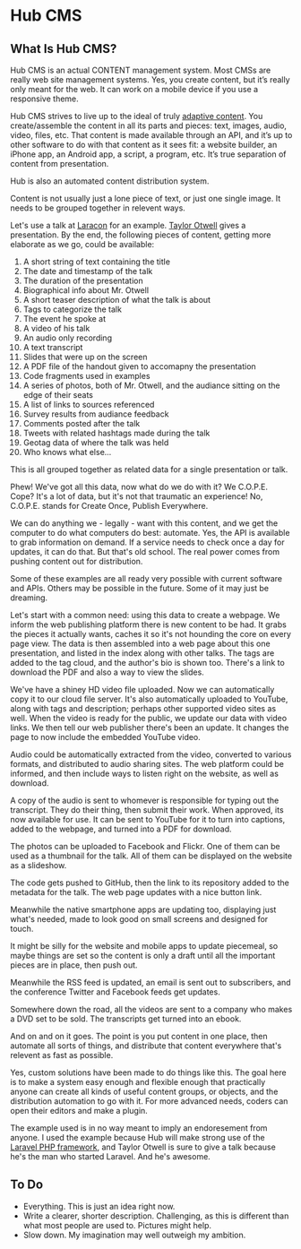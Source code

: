 Hub CMS
=======

What Is Hub CMS?
----------------

Hub CMS is an actual CONTENT management system. Most CMSs are really web site management systems. Yes, you create content, but it’s really only meant for the web. It can work on a mobile device if you use a responsive theme.

Hub CMS strives to live up to the ideal of truly [adaptive content](http://karenmcgrane.com/2012/09/04/adapting-ourselves-to-adaptive-content-video-slides-and-transcript-oh-my/). You create/assemble the content in all its parts and pieces: text, images, audio, video, files, etc. That content is made available through an API, and it’s up to other software to do with that content as it sees fit: a website builder, an iPhone app, an Android app, a script, a program,  etc. It’s true separation of content from presentation.

Hub is also an automated content distribution system.

Content is not usually just a lone piece of text, or just one single image. It needs to be grouped together in relevent ways.

Let's use a talk at [Laracon](http://laracon.eu/2013/) for an example. [Taylor Otwell](https://github.com/taylorotwell) gives a presentation. By the end, the following pieces of content, getting more elaborate as we go, could be available:

1. A short string of text containing the title
1. The date and timestamp of the talk
1. The duration of the presentation
1. Biographical info about Mr. Otwell
1. A short teaser description of what the talk is about
1. Tags to categorize the talk
2. The event he spoke at
1. A video of his talk
1. An audio only recording
1. A text transcript
1. Slides that were up on the screen
1. A PDF file of the handout given to accomapny the presentation
1. Code fragments used in examples
1. A series of photos, both of Mr. Otwell, and the audiance sitting on the edge of their seats
1. A list of links to sources referenced
1. Survey results from audiance feedback
2. Comments posted after the talk
1. Tweets with related hashtags made during the talk
1. Geotag data of where the talk was held
1. Who knows what else...

This is all grouped together as related data for a single presentation or talk.

Phew! We've got all this data, now what do we do with it? We C.O.P.E. Cope? It's a lot of data, but it's not that traumatic an experience! No, C.O.P.E. stands for Create Once, Publish Everywhere.

We can do anything we - legally - want with this content, and we get the computer to do what computers do best: automate. Yes, the API is available to grab information on demand. If a service needs to check once a day for updates, it can do that. But that's old school. The real power comes from pushing content out for distribution.

Some of these examples are all ready very possible with current software and APIs. Others may be possible in the future. Some of it may just be dreaming.

Let's start with a common need: using this data to create a webpage. We inform the web publishing platform there is new content to be had. It grabs the pieces it actually wants, caches it so it's not hounding the core on every page view. The data is then assembled into a web page about this one presentation, and listed in the index along with other talks. The tags are added to the tag cloud, and the author's bio is shown too. There's a link to download the PDF and also a way to view the slides.

We've have a shiney HD video file uploaded. Now we can automatically copy it to our cloud file server. It's also automatically uploaded to YouTube, along with tags and description; perhaps other supported video sites as well. When the video is ready for the public, we update our data with video links. We then tell our web publisher there's been an update. It changes the page to now include the embedded YouTube video.

Audio could be automatically extracted from the video, converted to various formats, and distributed to audio sharing sites. The web platform could be informed, and then include ways to listen right on the website, as well as download.

A copy of the audio is sent to whomever is responsible for typing out the transcript. They do their thing, then submit their work. When approved, its now available for use. It can be sent to YouTube for it to turn into captions, added to the webpage, and turned into a PDF for download.

The photos can be uploaded to Facebook and Flickr. One of them can be used as a thumbnail for the talk. All of them can be displayed on the website as a slideshow.

The code gets pushed to GitHub, then the link to its repository added to the metadata for the talk. The web page updates with a nice button link.

Meanwhile the native smartphone apps are updating too, displaying just what's needed, made to look good on small screens and designed for touch.

It might be silly for the website and mobile apps to update piecemeal, so maybe things are set so the content is only a draft until all the important pieces are in place, then push out.

Meanwhile the RSS feed is updated, an email is sent out to subscribers, and the conference Twitter and Facebook feeds get updates.

Somewhere down the road, all the videos are sent to a company who makes a DVD set to be sold. The transcripts get turned into an ebook.

And on and on it goes. The point is you put content in one place, then automate all sorts of things, and distribute that content everywhere that's relevent as fast as possible.

Yes, custom solutions have been made to do things like this. The goal here is to make a system easy enough and flexible enough that practically anyone can create all kinds of useful content groups, or objects, and the distribution automation to go with it. For more advanced needs, coders can open their editors and make a plugin.

The example used is in no way meant to imply an endoresement from anyone. I used the example because Hub will make strong use of the [Laravel PHP framework](http://laravel.com/), and Taylor Otwell is sure to give a talk because he's the man who started Laravel. And he's awesome.

To Do
-----
* Everything. This is just an idea right now.
* Write a clearer, shorter description. Challenging, as this is different than what most people are used to. Pictures might help.
* Slow down. My imagination may well outweigh my ambition.
